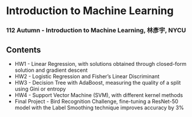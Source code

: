 # Introduction to Machine Learning
### 112 Autumn - Introduction to Machine Learning, 林彥宇, NYCU
## Contents
- HW1 - Linear Regression, with solutions obtained through closed-form solution and gradient descent
- HW2 - Logistic Regression and Fisher’s Linear Discriminant
- HW3 - Decision Tree with AdaBoost, measuring the quality of a split using Gini or entropy
- HW4 - Support Vector Machine (SVM), with different kernel methods
- Final Project - Bird Recognition Challenge, fine-tuning a ResNet-50 model with the Label Smoothing technique improves accuracy by 3%
